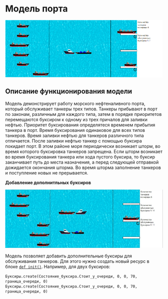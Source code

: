 Модель порта
============

![screenshot](screenshots/port.png?raw=true)

Описание функционирования модели
--------------------------------
Модель демонстрирует работу морского нефтеналивного порта, который обслуживает танкеры трех типов. Танкеры прибывают в порт по законам, различным для каждого типа, затем в порядке приоритетов перемещаются буксиром к одному из трех причалов для заливки нефтью. Приоритет буксирования определятеся временем прибытия танкера в порт. 
Время буксирования одинаковое для всех типов танкеров. Время заливки нефтью для танкеров различного типа отличается. После заливки нефтью танкер с помощью буксира покидает порт. 
В этом районе моря периодически возникает шторм, во время которого буксировка танкеров запрещена. Если шторм возникает во время буксирования танкера или хода пустого буксира, то буксир заканчивает путь до места назначения, а перед следующей отправкой дожидается окончания шторма. Во время шторма заполнение танкеров и поступление новых не прерывается.

**Добавление дополнитльных буксиров**

![screenshot](screenshots/screen_2buksira.png?raw=true)

Модель позволяет добавить дополнительные буксиры для обслуживания танкеров.
Для этого нужно создать новый ресурс в блоке [`def init()`](port.rao#L230). Например, для двух буксиров:
```xbase
Буксиры.create(Состояние_буксира.Стоит_у_очереди, 0, 0, 70, граница_очереди, 0)
Буксиры.create(Состояние_буксира.Стоит_у_очереди, 0, 0, 70, граница_очереди, 0)
```
